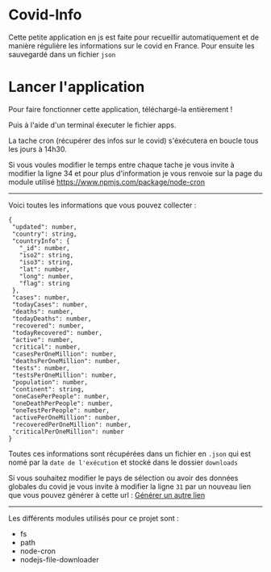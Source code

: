 # Covid-Info

Cette petite application en js est faite pour recueillir automatiquement et de manière régulière les informations sur le covid en France. Pour ensuite les sauvegardé dans un fichier `json`

# Lancer l'application
Pour faire fonctionner cette application, téléchargé-la entièrement !

Puis à l'aide d'un terminal éxecuter le fichier apps.

La tache cron (récupérer des infos sur le covid) s'éxécutera en boucle tous les jours à 14h30.

Si vous voules modifier le temps entre chaque tache je vous invite à modifier la ligne 34 et pour plus d'information je vous renvoie sur la page du module utilisé https://www.npmjs.com/package/node-cron

<hr/>

Voici toutes les informations que vous pouvez collecter :

 ```{
{
  "updated": number,
  "country": string,
  "countryInfo": {
    "_id": number,
    "iso2": string,
    "iso3": string,
    "lat": number,
    "long": number,
    "flag": string
  },
  "cases": number,
  "todayCases": number,
  "deaths": number,
  "todayDeaths": number,
  "recovered": number,
  "todayRecovered": number,
  "active": number,
  "critical": number,
  "casesPerOneMillion": number,
  "deathsPerOneMillion": number,
  "tests": number,
  "testsPerOneMillion": number,
  "population": number,
  "continent": string,
  "oneCasePerPeople": number,
  "oneDeathPerPeople": number,
  "oneTestPerPeople": number,
  "activePerOneMillion": number,
  "recoveredPerOneMillion": number,
  "criticalPerOneMillion": number
}
```

Toutes ces informations sont récupérées dans un fichier en `.json` qui est nomé par la `date de l'exécution` et stocké dans le dossier `downloads`

Si vous souhaitez modifier le pays de sélection ou avoir des données globales du covid je vous invite à modifier la ligne `31` par un nouveau lien que vous pouvez générer à cette url : <a href="https://disease.sh/docs/">Générer un autre lien</a>

<hr/>

Les différents modules utilisés pour ce projet sont :
 - fs
 - path
 - node-cron
 - nodejs-file-downloader
